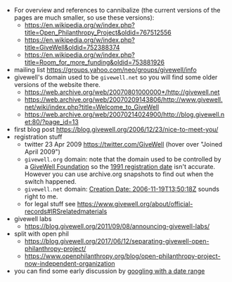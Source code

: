- For overview and references to cannibalize (the current versions of the pages
  are much smaller, so use these versions):
  - https://en.wikipedia.org/w/index.php?title=Open_Philanthropy_Project&oldid=767512556
  - https://en.wikipedia.org/w/index.php?title=GiveWell&oldid=752388374
  - https://en.wikipedia.org/w/index.php?title=Room_for_more_funding&oldid=753881926
- mailing list https://groups.yahoo.com/neo/groups/givewell/info
- givewell's domain used to be `givewell.net` so you will find some older
  versions of the website there.
  - https://web.archive.org/web/20070801000000*/http://givewell.net
  - https://web.archive.org/web/20070209143806/http://www.givewell.net/wiki/index.php?title=Welcome_to_GiveWell
  - https://web.archive.org/web/20070214024900/http://blog.givewell.net:80/?page_id=13
- first blog post https://blog.givewell.org/2006/12/23/nice-to-meet-you/
- registration stuff
  - twitter 23 Apr 2009 https://twitter.com/GiveWell (hover over "Joined April 2009")
  - `givewell.org` domain: note that the domain used to be controlled by a
    [GiveWell Foundation](https://web.archive.org/web/20020719202956/http://www.givewell.org:80/)
    so the [1991 registration date](https://whois.icann.org/en/lookup?name=givewell.org)
    isn't accurate. However you can use archive.org snapshots to find out when
    the switch happened.
  - `givewell.net` domain: [Creation Date: 2006-11-19T13:50:18Z](https://whois.icann.org/en/lookup?name=givewell.net)
    sounds right to me.
  - for legal stuff see https://www.givewell.org/about/official-records#IRSrelatedmaterials
- givewell labs
  - https://blog.givewell.org/2011/09/08/announcing-givewell-labs/
- split with open phil
  - https://blog.givewell.org/2017/06/12/separating-givewell-open-philanthropy-project/
  - https://www.openphilanthropy.org/blog/open-philanthropy-project-now-independent-organization
- you can find some early discussion by [googling with a date
  range](https://www.google.com/search?tbs=cdr%3A1%2Ccd_min%3A1%2F1%2F2006%2Ccd_max%3A1%2F1%2F2008&q=%22givewell.net%22+-site%3Agivewell.org&oq=%22givewell.net%22+-site%3Agivewell.org&gs_l=psy-ab.3...1768.4896.0.5043.19.19.0.0.0.0.155.1677.12j6.18.0....0...1.1.64.psy-ab..1.2.213...0i13k1j0i13i30k1.0.0LDNLVGGTZI)
